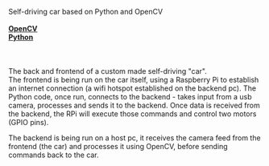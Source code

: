   <p align="left">
    Self-driving car based on Python and OpenCV 
    <br /><br />
    <a href="https://opencv.org/"><strong>OpenCV</strong></a>
    <br />
    <a href="https://www.python.org/"><strong>Python</strong></a>
    <br /><br /><br /><br />
    The back and frontend of a custom made self-driving "car".
  <br />
  The frontend is being run on the car itself, using a Raspberry Pi to establish an internet connection (a wifi hotspot established on the backend pc).
  The Python code, once run, connects to the backend - takes input from a usb camera, processes and sends it to the backend. Once data is received from the backend,
  the RPi will execute those commands and control two motors (GPIO pins). 
  
  The backend is being run on a host pc, it receives the camera feed from the frontend (the car) and processes it using OpenCV, before sending commands back to the car. 
  
  </p>

